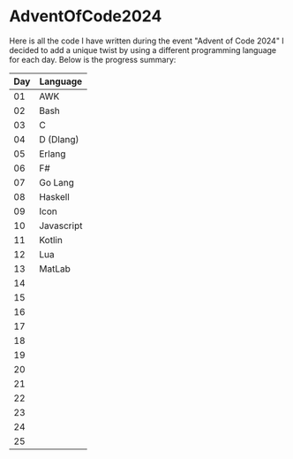 # AdventOfCode2024

Here is all the code I have written during the event "Advent of Code 2024"
I decided to add a unique twist by using a different programming language for each day. Below is the progress summary:

| Day | Language   |
|-----|------------|
| 01  | AWK        |
| 02  | Bash       |
| 03  | C          |
| 04  | D (Dlang)  |
| 05  | Erlang     |
| 06  | F#         |
| 07  | Go Lang    |
| 08  | Haskell    |
| 09  | Icon       |
| 10  | Javascript |
| 11  | Kotlin     |
| 12  | Lua        |
| 13  | MatLab     |
| 14  |            |
| 15  |            |
| 16  |            |
| 17  |            |
| 18  |            |
| 19  |            |
| 20  |            |
| 21  |            |
| 22  |            |
| 23  |            |
| 24  |            |
| 25  |            |
